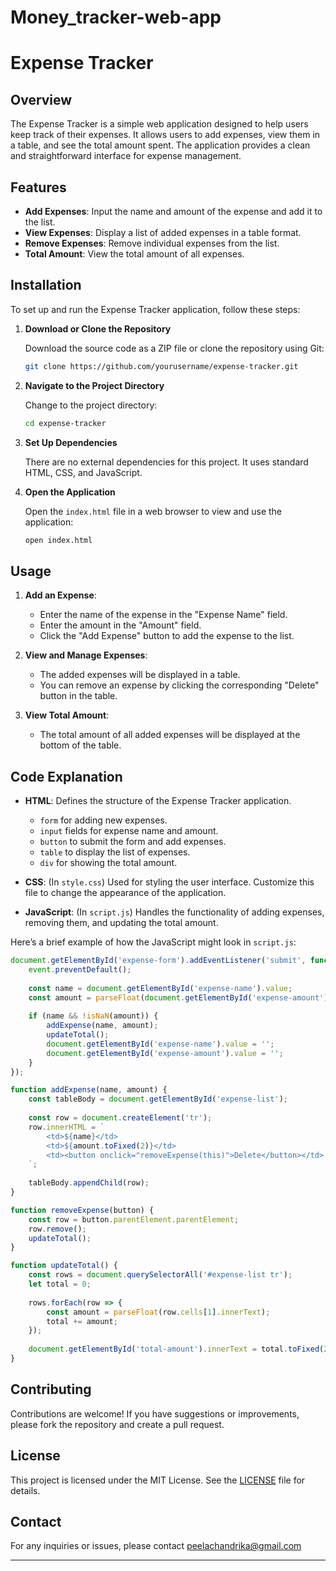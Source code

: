 # Money_tracker-web-app
# Expense Tracker

## Overview

The Expense Tracker is a simple web application designed to help users keep track of their expenses. It allows users to add expenses, view them in a table, and see the total amount spent. The application provides a clean and straightforward interface for expense management.

## Features

- **Add Expenses**: Input the name and amount of the expense and add it to the list.
- **View Expenses**: Display a list of added expenses in a table format.
- **Remove Expenses**: Remove individual expenses from the list.
- **Total Amount**: View the total amount of all expenses.

## Installation

To set up and run the Expense Tracker application, follow these steps:

1. **Download or Clone the Repository**

   Download the source code as a ZIP file or clone the repository using Git:
   ```bash
   git clone https://github.com/yourusername/expense-tracker.git
   ```

2. **Navigate to the Project Directory**

   Change to the project directory:
   ```bash
   cd expense-tracker
   ```

3. **Set Up Dependencies**

   There are no external dependencies for this project. It uses standard HTML, CSS, and JavaScript.

4. **Open the Application**

   Open the `index.html` file in a web browser to view and use the application:
   ```bash
   open index.html
   ```

## Usage

1. **Add an Expense**:
   - Enter the name of the expense in the "Expense Name" field.
   - Enter the amount in the "Amount" field.
   - Click the "Add Expense" button to add the expense to the list.

2. **View and Manage Expenses**:
   - The added expenses will be displayed in a table.
   - You can remove an expense by clicking the corresponding "Delete" button in the table.

3. **View Total Amount**:
   - The total amount of all added expenses will be displayed at the bottom of the table.

## Code Explanation

- **HTML**: Defines the structure of the Expense Tracker application.
  - `form` for adding new expenses.
  - `input` fields for expense name and amount.
  - `button` to submit the form and add expenses.
  - `table` to display the list of expenses.
  - `div` for showing the total amount.

- **CSS**: (In `style.css`) Used for styling the user interface. Customize this file to change the appearance of the application.

- **JavaScript**: (In `script.js`) Handles the functionality of adding expenses, removing them, and updating the total amount.

Here’s a brief example of how the JavaScript might look in `script.js`:

```javascript
document.getElementById('expense-form').addEventListener('submit', function(event) {
    event.preventDefault();
    
    const name = document.getElementById('expense-name').value;
    const amount = parseFloat(document.getElementById('expense-amount').value);
    
    if (name && !isNaN(amount)) {
        addExpense(name, amount);
        updateTotal();
        document.getElementById('expense-name').value = '';
        document.getElementById('expense-amount').value = '';
    }
});

function addExpense(name, amount) {
    const tableBody = document.getElementById('expense-list');
    
    const row = document.createElement('tr');
    row.innerHTML = `
        <td>${name}</td>
        <td>${amount.toFixed(2)}</td>
        <td><button onclick="removeExpense(this)">Delete</button></td>
    `;
    
    tableBody.appendChild(row);
}

function removeExpense(button) {
    const row = button.parentElement.parentElement;
    row.remove();
    updateTotal();
}

function updateTotal() {
    const rows = document.querySelectorAll('#expense-list tr');
    let total = 0;
    
    rows.forEach(row => {
        const amount = parseFloat(row.cells[1].innerText);
        total += amount;
    });
    
    document.getElementById('total-amount').innerText = total.toFixed(2);
}
```

## Contributing

Contributions are welcome! If you have suggestions or improvements, please fork the repository and create a pull request.

## License

This project is licensed under the MIT License. See the [LICENSE](LICENSE) file for details.

## Contact

For any inquiries or issues, please contact peelachandrika@gmail.com

---

